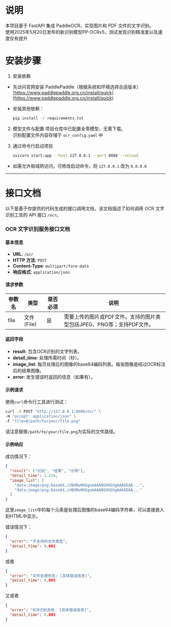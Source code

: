 # 说明

本项目基于 FastAPI 集成 PaddleOCR，实现图片和 PDF 文件的文字识别。   
使用2025年5月20日发布的新识别模型PP-OCRv5，测试发现识别精准度以及速度仅有提升

# 安装步骤


1. 安装依赖
* 先访问官网安装 PaddlePaddle（根据系统和环境选择合适版本）
  [https://www.paddlepaddle.org.cn/install/quick](https://www.paddlepaddle.org.cn/install/quick)
  
* 安装其他依赖：
    ```bash
    pip install -r requirements.txt
    ```

2. 模型文件与配置
项目仓库中已配置全零模型，无需下载。  
识别配置文件内容存储于 `ocr_config.yaml` 中  

3. 通过命令行启动项目
    ```bash
    uvicorn start:app --host 127.0.0.1 --port 8888 --reload
    ```
* 如需允许局域网访问，可修改启动命令，将 `127.0.0.1` 改为 `0.0.0.0`

---

# 接口文档

以下是基于你提供的代码生成的接口调用文档，该文档描述了如何调用 OCR 文字识别工具的 API 接口 `/ocr`。

### OCR 文字识别服务接口文档

#### 基本信息
- **URL**: `/ocr`
- **HTTP 方法**: `POST`
- **Content-Type**: `multipart/form-data`
- **响应格式**: `application/json`

#### 请求参数

| 参数名 | 类型       | 是否必须 | 说明                     |
|--------|------------|----------|--------------------------|
| file   | 文件(File) | 是       | 需要上传的图片或PDF文件。支持的图片类型包括JPEG、PNG等；支持PDF文件。 |

#### 返回字段

- **result**: 包含OCR识别的文字列表。
- **detail_time**: 处理所需时间（秒）。
- **image_list**: 每页处理后的图像的base64编码列表。每张图像是经过OCR标注后的结果图像。
- **error**: 发生错误时返回的信息（如果有）。

#### 示例请求

使用`curl`命令行工具进行测试：

```bash
curl -X POST "http://127.0.0.1:8000/ocr" \
-H "accept: application/json" \
-F "file=@/path/to/your/file.png"
```

请注意替换`/path/to/your/file.png`为实际的文件路径。

#### 示例响应

成功情况下：

```json
{
  "result": ["识别", "结果", "示例"],
  "detail_time": 1.234,
  "image_list": [
    "data:image/png;base64,iVBORw0KGgoAAAANSUhEUgAAAOEAA...",
    "data:image/png;base64,iVBORw0KGgoAAAANSUhEUgAAAOEAA..."
  ]
}
```

这里`image_list`中的每个元素是处理后图像的base64编码字符串，可以直接嵌入到HTML中显示。

错误情况下：

```json
{
  "error": "不支持的文件类型",
  "detail_time": 0.002
}
```

或者

```json
{
  "error": "文件处理失败: [具体错误信息]",
  "detail_time": 0.005
}
```

又或者

```json
{
  "error": "OCR识别失败: [具体错误信息]",
  "detail_time": 0.005
}
```
